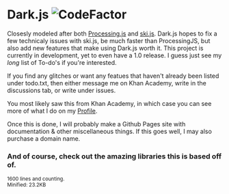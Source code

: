 # Dark.js ![CodeFactor](https://www.codefactor.io/repository/github/99thedark/dark.js/badge)

Closesly modeled after both [Processing.js](https://github.com/processing-js/processing-js) and [ski.js](https://github.com/thelegendski/ski.js/).
Dark.js hopes to fix a few technicaly issues with ski.js, be much faster than ProcessingJS, but also add new features that make using Dark.js worth it.
This project is currently in development, yet to even have a 1.0 release. I guess just see my _long_ list of To-do's if you're interested.

If you find any glitches or want any featues that haven't already been listed under todo.txt, then either message me on Khan Academy, write in the discussions tab, or write under issues.

You most likely saw this from Khan Academy, in which case you can see more of what I do on my [Profile](https://www.khanacademy.org/profile/kaid_1007444411542956194078854/projects).

Once this is done, I will probably make a Github Pages site with documentation & other miscellaneous things. If this goes well, I may also purchase a domain name.

### And of course, check out the amazing libraries this is based off of.

<sup>1600 lines and counting.</sup><br>
<sub>Minified: 23.2KB</sub>
